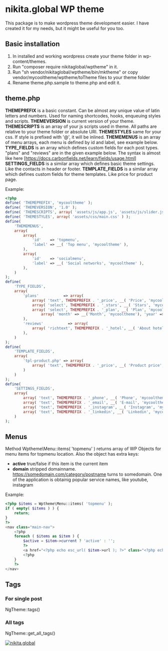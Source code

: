 # nikita.global WP theme
This package is to make wordpress theme development easier. I have created it for my needs, but it might be useful for you too.

## Basic installation
1. In installed and working wordpress create your theme folder in wp-content/themes. 
2. Run "composer require nikitaglobal/wptheme" in it.
3. Run "sh vendor/nikitaglobal/wptheme/bin/mktheme" or copy vendor/mycooltheme/wptheme/toTheme files to your theme folder
4. Rename theme.php.sample to theme.php and edit it.

## theme.php
**THEMEPREFIX** is a basic constant. Can be almost any unique value of latin letters and numbers. Used for naming shortcodes, hooks, enqueuing styles and scripts.
**THEMEVERSION** is current version of your theme.
**THEMESCRIPTS** is an array of your js scripts used in theme. All paths are relative to your theme folder or absolute URI.
**THEMESTYLES** same for your css. If style is prefixed with '@', it will be inlined.
**THEMEMENUS** is an array of menu arrays, each menu is defined by id and label, see example below.
**TYPE_FIELDS** is an array which defines custom fields for each post types. "plans" and "reviews" are in the given example below. The syntax is almost like here [https://docs.carbonfields.net/learn/fields/usage.html]
**SETTINGS_FIELDS** is a similar array which defines basic theme settings. Like the contacts in header or footer.
**TEMPLATE_FIELDS** is a similar array which defines custom fields for theme templates. Like price for product page.

Example:
```php
<?php
define( 'THEMEPREFIX', 'mycooltheme' );
define( 'THEMEVERSION', '1.0' );
define( 'THEMESCRIPTS', array( 'assets/js/app.js', 'assets/js/slider.js' ) );
define( 'THEMESTYLES', array( 'assets/css/main.css' ) );
define(
	'THEMEMENUS',
	array(
		array(
			'id'    => 'topmenu',
			'label' => __( 'Top menu', 'mycooltheme' ),
		),
		array(
			'id'    => 'socialmenu',
			'label' => __( 'Social networks', 'mycooltheme' ),
		),
	)
);
define(
	'TYPE_FIELDS',
	array(
		'plans'           => array(
			array( 'text', THEMEPREFIX . '_price', __( 'Price', 'mycooltheme' ) ),
			array( 'select', THEMEPREFIX . '_stars', __( 'Stars', 'mycooltheme' ), array( 1,2,3,4,5 ) ),
			array( 'select', THEMEPREFIX . '_plan', __( 'Plan', 'mycooltheme' ), 
				array( 'month' => __('Month', 'mycooltheme'), 'year' => __('Year', 'mycooltheme') ) ),
		),
		'reviews'           => array(
			array( 'richtext', THEMEPREFIX . '_hotel', __( 'About hotel', 'mycooltheme' ) ),
		),
	)
);
define(
	'TEMPLATE_FIELDS',
	array(
		'tpl-product.php' => array(
			array( 'text', THEMEPREFIX . '_price', __( 'Product price', 'mycooltheme' ) ),
		)
	)
);
define(
	'SETTINGS_FIELDS',
	array(
		array( 'text', THEMEPREFIX . '_phone', __( 'Phone', 'mycooltheme' ) ),
		array( 'text', THEMEPREFIX . '_email', __( 'E-mail', 'mycooltheme' ) ),
		array( 'text', THEMEPREFIX . '_instagram', __( 'Instagram', 'mycooltheme' ) ),
		array( 'text', THEMEPREFIX . '_linkedin', __( 'Linkedin', 'mycooltheme' ) ),
    )
);
```

## Menus

Method Wptheme\Menu::items( 'topmenu' ) returns array of WP Objects for menu items for topmenu location.
Also the object has extra keys:
- **active** true/false if this item is the current item
- **domain** stripped domainname. https://somedomain.com/category/postname turns to somedomain. One of the application is obtainig popular service names, like youtube, instagram

Example:
```php
<?php $items = Wptheme\Menu::items( 'topmenu' );
if ( empty( $items ) ) {
	return;
}
?>
<nav class="main-nav">
	<?php
	foreach ( $items as $item ) {
		$active = $item->current ? 'active' : '';
		?>
		<a href="<?php echo esc_url( $item->url ); ?>" class="<?php echo esc_attr( $active ); ?>"><?php echo esc_html( $item->title ); ?></a>
		<?php
	}
	?>
</nav>
```

## Tags

### For single post

NgTheme::tags()

### All tags

NgTheme::get_all_tags()

[![nikita.global](https://nikita.global/wp-content/themes/ngtheme/img/logo.svg)](https://nikita.global)


